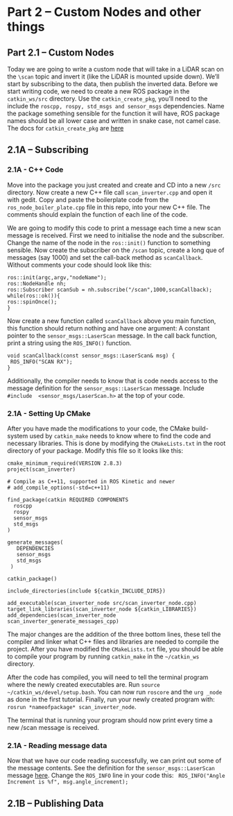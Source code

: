 # Part 2 – Custom Nodes and other things 
## Part 2.1 – Custom Nodes
Today we are going to write a custom node that will take in a LiDAR scan on the `\scan` topic and invert it (like the LiDAR is mounted upside down). We’ll start by subscribing to the data, then publish the inverted data. Before we start writing code, we need to create a new ROS package in the `catkin_ws/src` directory. Use the `catkin_create_pkg`, you’ll need to the include the `roscpp, rospy, std_msgs and sensor_msgs` dependencies. Name the package something sensible for the function it will have, ROS package names should be all lower case and written in snake case, not camel case. The docs for `catkin_create_pkg` are [here](https://catkin-tools.readthedocs.io/en/latest/verbs/catkin_create.html)     

## 2.1A – Subscribing 

### 2.1A - C++ Code
Move into the package you just created and create and CD into a new `/src` directory. Now create a new C++ file call `scan_inverter.cpp` and open it with gedit. Copy and paste the boilerplate code from the `ros_node_boiler_plate.cpp` file in this repo, into your new C++ file. The comments should explain the function of each line of the code. 

We are going to modify this code to print a message each time a new scan message is received. First we need to initialise the node and the subscriber. Change the name of the node in the `ros::init()` function to something sensible. Now create the subscriber on the `/scan` topic, create a long que of messages (say 1000) and set the call-back method as `scanCallback`. Without comments your code should look like this:
```
ros::init(argc,argv,"nodeName");
ros::NodeHandle nh;
ros::Subscriber scanSub = nh.subscribe("/scan",1000,scanCallback);
while(ros::ok()){
ros::spinOnce();
}

```
Now create a new function called `scanCallback` above you main function, this function should return nothing and have one argument: A constant pointer to the `sensor_msgs::LaserScan` message. In the call back function, print a string using the `ROS_INFO()` function.
 
 ```
 void scanCallback(const sensor_msgs::LaserScan& msg) {
  ROS_INFO("SCAN RX");
 }
 ```

Additionally, the compiler needs to know that is code needs access to the message definition for the `sensor_msgs::LaserScan` message. Include `#include  <sensor_msgs/LaserScan.h>` at the top of your code. 

### 2.1A - Setting Up CMake
After you have made the modifications to your code, the CMake build-system used by `catkin_make` needs to know where to find the code and necessary libraries. This is done by modifying the `CMakeLists.txt` in the root directory of your package. Modify this file so it looks like this:

```
cmake_minimum_required(VERSION 2.8.3)
project(scan_inverter)

# Compile as C++11, supported in ROS Kinetic and newer
# add_compile_options(-std=c++11)

find_package(catkin REQUIRED COMPONENTS
  roscpp
  rospy
  sensor_msgs
  std_msgs
)

generate_messages(
   DEPENDENCIES
   sensor_msgs
   std_msgs
 )

catkin_package()

include_directories(include ${catkin_INCLUDE_DIRS})

add_executable(scan_inverter_node src/scan_inverter_node.cpp)
target_link_libraries(scan_inverter_node ${catkin_LIBRARIES})
add_dependencies(scan_inverter_node scan_inverter_generate_messages_cpp)
```

The major changes are the addition of the three bottom lines, these tell the compiler and linker what C++ files and libraries are needed to compile the project. After you have modified the `CMakeLists.txt` file, you should be able to compile your program by running `catkin_make` in the `~/catkin_ws` directory.  

After the code has compiled, you will need to tell the terminal program where the newly created executables are. Run `source ~/catkin_ws/devel/setup.bash`. You can now run `roscore` and the `urg _node` as done in the first tutorial. Finally, run your newly created program with: `rosrun *nameofpackage* scan_inverter_node`.

The terminal that is running your program should now print every time a new /scan message is received.    

### 2.1A - Reading message data
Now that we have our code reading successfully, we can print out some of the message contents. See the definition for the `sensor_msgs::LaserScan` message [here]( http://docs.ros.org/melodic/api/sensor_msgs/html/msg/LaserScan.html). Change the `ROS_INFO` line in your code this: ` ROS_INFO("Angle Increment is %f", msg.angle_increment);`

## 2.1B – Publishing Data
